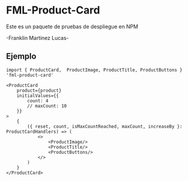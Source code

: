 # FML-Product-Card
Este es un paquete de pruebas de despliegue en NPM

-Franklin Martinez Lucas-

## Ejemplo

```
import { ProductCard,  ProductImage, ProductTitle, ProductButtons } 'fml-product-card'
```


```
<ProductCard
    product={product}
    initialValues={{
        count: 4
        // maxCount: 10
    }}
>
    {
        ({ reset, count, isMaxCountReached, maxCount, increaseBy }: ProductCardHandlers) => (
            <>
                <ProductImage/>
                <ProductTitle/>
                <ProductButtons/>
            </>
        )
    }
</ProductCard>
```